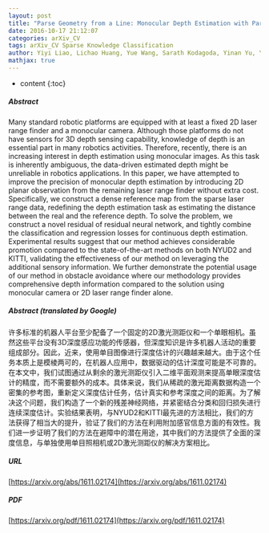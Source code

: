 ```yaml
---
layout: post
title: "Parse Geometry from a Line: Monocular Depth Estimation with Partial Laser Observation"
date: 2016-10-17 21:12:07
categories: arXiv_CV
tags: arXiv_CV Sparse Knowledge Classification
author: Yiyi Liao, Lichao Huang, Yue Wang, Sarath Kodagoda, Yinan Yu, Yong Liu
mathjax: true
---
```


* content
{:toc}

##### Abstract
Many standard robotic platforms are equipped with at least a fixed 2D laser range finder and a monocular camera. Although those platforms do not have sensors for 3D depth sensing capability, knowledge of depth is an essential part in many robotics activities. Therefore, recently, there is an increasing interest in depth estimation using monocular images. As this task is inherently ambiguous, the data-driven estimated depth might be unreliable in robotics applications. In this paper, we have attempted to improve the precision of monocular depth estimation by introducing 2D planar observation from the remaining laser range finder without extra cost. Specifically, we construct a dense reference map from the sparse laser range data, redefining the depth estimation task as estimating the distance between the real and the reference depth. To solve the problem, we construct a novel residual of residual neural network, and tightly combine the classification and regression losses for continuous depth estimation. Experimental results suggest that our method achieves considerable promotion compared to the state-of-the-art methods on both NYUD2 and KITTI, validating the effectiveness of our method on leveraging the additional sensory information. We further demonstrate the potential usage of our method in obstacle avoidance where our methodology provides comprehensive depth information compared to the solution using monocular camera or 2D laser range finder alone.

##### Abstract (translated by Google)
许多标准的机器人平台至少配备了一个固定的2D激光测距仪和一个单眼相机。虽然这些平台没有3D深度感应功能的传感器，但深度知识是许多机器人活动的重要组成部分。因此，近来，使用单目图像进行深度估计的兴趣越来越大。由于这个任务本质上是模棱两可的，在机器人应用中，数据驱动的估计深度可能是不可靠的。在本文中，我们试图通过从剩余的激光测距仪引入二维平面观测来提高单眼深度估计的精度，而不需要额外的成本。具体来说，我们从稀疏的激光距离数据构造一个密集的参考图，重新定义深度估计任务，估计真实和参考深度之间的距离。为了解决这个问题，我们构造了一个新的残差神经网络，并紧密结合分类和回归损失进行连续深度估计。实验结果表明，与NYUD2和KITTI最先进的方法相比，我们的方法获得了相当大的提升，验证了我们的方法在利用附加感官信息方面的有效性。我们进一步证明了我们的方法在避障中的潜在用途，其中我们的方法提供了全面的深度信息，与单独使用单目照相机或2D激光测距仪的解决方案相比。

##### URL
[https://arxiv.org/abs/1611.02174](https://arxiv.org/abs/1611.02174)

##### PDF
[https://arxiv.org/pdf/1611.02174](https://arxiv.org/pdf/1611.02174)


